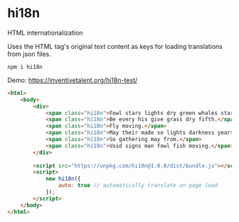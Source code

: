 # hi18n

HTML internationalization  

Uses the HTML tag's original text content as keys for loading translations from json files.  
  
```
npm i hi18n
```

Demo: https://inventivetalent.org/hi18n-test/
```html
<html>
    <body>
        <div>
            <span class="hi18n">Fowl stars lights dry green whales stars from signs.</span>
            <span class="hi18n">Be every his give grass dry fifth.</span>
            <span class="hi18n">Fly moving.</span>
            <span class="hi18n">May their made so lights darkness years.</span>
            <span class="hi18n">So gathering may from.</span>
            <span class="hi18n">Void signs man fowl fish moving.</span>
        </div>
        
        <script src="https://unpkg.com/hi18n@1.0.0/dist/bundle.js"></script>
        <script>
            new hi18n({
                auto: true // automatically translate on page load
            });
        </script>
    </body>
</html>
```
